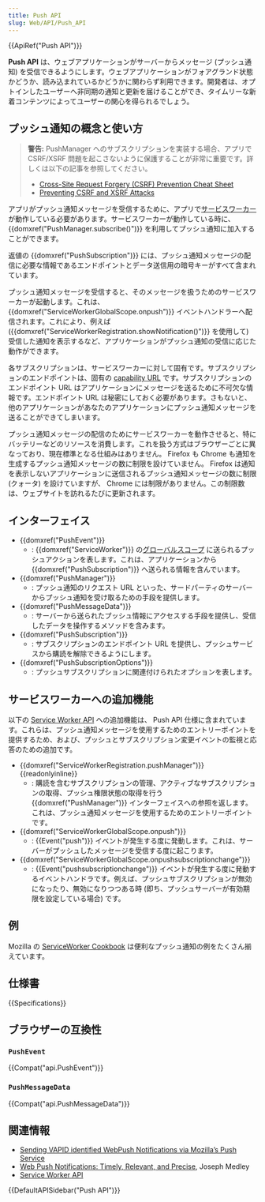 ```yaml
---
title: Push API
slug: Web/API/Push_API
---
```


{{ApiRef("Push API")}}

**Push API** は、ウェブアプリケーションがサーバーからメッセージ (プッシュ通知) を受信できるようにします。ウェブアプリケーションがフォアグランド状態かどうか、読み込まれているかどうかに関わらず利用できます。開発者は、オプトインしたユーザーへ非同期の通知と更新を届けることができ、タイムリーな新着コンテンツによってユーザーの関心を得られるでしょう。

## プッシュ通知の概念と使い方

> **警告:** PushManager へのサブスクリプションを実装する場合、アプリで CSRF/XSRF 問題を起こさないように保護することが非常に重要です。詳しくは以下の記事を参照してください。
>
> - [Cross-Site Request Forgery (CSRF) Prevention Cheat Sheet](https://cheatsheetseries.owasp.org/cheatsheets/Cross-Site_Request_Forgery_Prevention_Cheat_Sheet.html)
> - [Preventing CSRF and XSRF Attacks](https://blog.codinghorror.com/preventing-csrf-and-xsrf-attacks/)

アプリがプッシュ通知メッセージを受信するために、アプリで[サービスワーカー](/ja/docs/Web/API/Service_Worker_API)が動作している必要があります。サービスワーカーが動作している時に、 {{domxref("PushManager.subscribe()")}} を利用してプッシュ通知に加入することができます。

返値の {{domxref("PushSubscription")}} には、プッシュ通知メッセージの配信に必要な情報であるエンドポイントとデータ送信用の暗号キーがすべて含まれています。

プッシュ通知メッセージを受信すると、そのメッセージを扱うためのサービスワーカーが起動します。これは、 {{domxref("ServiceWorkerGlobalScope.onpush")}} イベントハンドラーへ配信されます。これにより、例えば ({{domxref("ServiceWorkerRegistration.showNotification()")}} を使用して) 受信した通知を表示するなど、アプリケーションがプッシュ通知の受信に応じた動作ができます。

各サブスクリプションは、サービスワーカーに対して固有です。サブスクリプションのエンドポイントは、固有の [capability URL](https://www.w3.org/TR/capability-urls/) です。サブスクリプションのエンドポイント URL はアプリケーションにメッセージを送るために不可欠な情報です。エンドポイント URL は秘密にしておく必要があります。さもないと、他のアプリケーションがあなたのアプリケーションにプッシュ通知メッセージを送ることができてしまいます。

プッシュ通知メッセージの配信のためにサービスワーカーを動作させると、特にバッテリーなどのリソースを消費します。これを扱う方式はブラウザーごとに異なっており、現在標準となる仕組みはありません。 Firefox も Chrome も通知を生成するプッシュ通知メッセージの数に制限を設けていません。 Firefox は通知を表示しないアプリケーションに送信されるプッシュ通知メッセージの数に制限 (クォータ) を設けていますが、 Chrome には制限がありません。この制限数は、ウェブサイトを訪れるたびに更新されます。

## インターフェイス

- {{domxref("PushEvent")}}
  - : {{domxref("ServiceWorker")}} の[グローバルスコープ](/ja/docs/Web/API/ServiceWorkerGlobalScope) に送られるプッシュアクションを表します。これは、アプリケーションから {{domxref("PushSubscription")}} へ送られる情報を含んでいます。
- {{domxref("PushManager")}}
  - : プッシュ通知のリクエスト URL といった、サードパーティのサーバーからプッシュ通知を受け取るための手段を提供します。
- {{domxref("PushMessageData")}}
  - : サーバーから送られたプッシュ情報にアクセスする手段を提供し、受信したデータを操作するメソッドを含みます。
- {{domxref("PushSubscription")}}
  - : サブスクリプションのエンドポイント URL を提供し、プッシュサービスから購読を解除できるようにします。
- {{domxref("PushSubscriptionOptions")}}
  - : プッシュサブスクリプションに関連付けられたオプションを表します。

## サービスワーカーへの追加機能

以下の [Service Worker API](/ja/docs/Web/API/Service_Worker_API) への追加機能は、 Push API 仕様に含まれています。これらは、プッシュ通知メッセージを使用するためのエントリーポイントを提供するため、および、プッシュとサブスクリプション変更イベントの監視と応答のための追加です。

- {{domxref("ServiceWorkerRegistration.pushManager")}} {{readonlyinline}}
  - : 購読を含むサブスクリプションの管理、アクティブなサブスクリプションの取得、プッシュ権限状態の取得を行う {{domxref("PushManager")}} インターフェイスへの参照を返します。これは、プッシュ通知メッセージを使用するためのエントリーポイントです。
- {{domxref("ServiceWorkerGlobalScope.onpush")}}
  - : {{Event("push")}} イベントが発生する度に発動します。これは、サーバーがプッシュしたメッセージを受信する度に起こります。
- {{domxref("ServiceWorkerGlobalScope.onpushsubscriptionchange")}}
  - : {{Event("pushsubscriptionchange")}} イベントが発生する度に発動するイベントハンドラです。例えば、プッシュサブスクリプションが無効になったり、無効になりつつある時 (即ち、プッシュサーバーが有効期限を設定している場合) です。

## 例

Mozilla の [ServiceWorker Cookbook](https://github.com/mdn/serviceworker-cookbook/) は便利なプッシュ通知の例をたくさん揃えています。

## 仕様書

{{Specifications}}

## ブラウザーの互換性

### `PushEvent`

{{Compat("api.PushEvent")}}

### `PushMessageData`

{{Compat("api.PushMessageData")}}

## 関連情報

- [Sending VAPID identified WebPush Notifications via Mozilla’s Push Service](https://blog.mozilla.org/services/2016/08/23/sending-vapid-identified-webpush-notifications-via-mozillas-push-service/)
- [Web Push Notifications: Timely, Relevant, and Precise](https://developers.google.com/web/fundamentals/engage-and-retain/push-notifications/), Joseph Medley
- [Service Worker API](/ja/docs/Web/API/Service_Worker_API)

{{DefaultAPISidebar("Push API")}}

